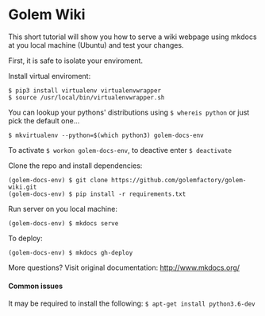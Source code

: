 # Golem Wiki

This short tutorial will show you how to serve a wiki webpage using mkdocs at you local machine (Ubuntu) and test your changes.

First, it is safe to isolate your enviroment.

Install virtual enviroment: 
```
$ pip3 install virtualenv virtualenvwrapper
$ source /usr/local/bin/virtualenvwrapper.sh
```
You can lookup your pythons' distributions using `$ whereis python` or just pick the default one...

```$ mkvirtualenv --python=$(which python3) golem-docs-env```

To activate `$ workon golem-docs-env`, to deactive enter `$ deactivate`

Clone the repo and install dependencies:

```
(golem-docs-env) $ git clone https://github.com/golemfactory/golem-wiki.git
(golem-docs-env) $ pip install -r requirements.txt
```

Run server on you local machine:

```(golem-docs-env) $ mkdocs serve```

To deploy:

```(golem-docs-env) $ mkdocs gh-deploy```

More questions? Visit original documentation: http://www.mkdocs.org/

#### Common issues
It may be required to install the following: `$ apt-get install python3.6-dev`
